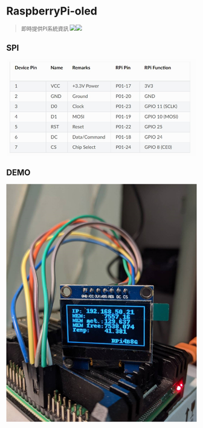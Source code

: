 # RaspberryPi-oled
> 即時提供PI系統資訊
<img src="https://img.shields.io/badge/license-MIT-green"><img src="https://img.shields.io/badge/OS-Raspbian-green">

## SPI
<img src="content/spi.jpg" width="600px" >

## DEMO
<img src="content/spi-oled.jpg" width="600px" >
